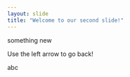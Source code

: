 ```yaml
---
layout: slide
title: "Welcome to our second slide!"
---
```

something new

Use the left arrow to go back!

abc
